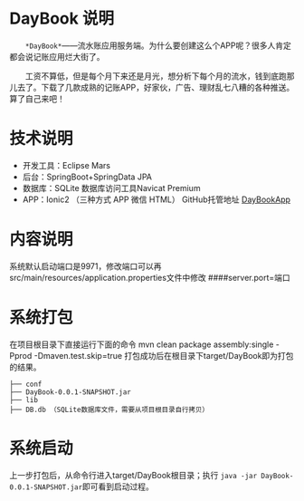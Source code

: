 # DayBook 说明
　　`*DayBook*`——流水账应用服务端。为什么要创建这么个APP呢？很多人肯定都会说记账应用烂大街了。

　　工资不算低，但是每个月下来还是月光，想分析下每个月的流水，钱到底跑那儿去了。下载了几款成熟的记账APP，好家伙，广告、理财乱七八糟的各种推送。算了自己来吧！

# 技术说明
- 开发工具：Eclipse Mars
- 后台：SpringBoot+SpringData JPA
- 数据库：SQLite 数据库访问工具Navicat Premium
- APP：Ionic2  （三种方式 APP 微信 HTML） GitHub托管地址 [DayBookApp](https://github.com/zyqwst/DayBookApp)

# 内容说明
系统默认启动端口是9971，修改端口可以再src/main/resources/application.properties文件中修改 
####server.port=端口

# 系统打包
在项目根目录下直接运行下面的命令
mvn clean package assembly:single -Pprod -Dmaven.test.skip=true
打包成功后在根目录下target/DayBook即为打包的结果。
```
├── conf
├── DayBook-0.0.1-SNAPSHOT.jar
├── lib
├── DB.db （SQLite数据库文件，需要从项目根目录自行拷贝）
```
# 系统启动
上一步打包后，从命令行进入target/DayBook根目录；执行 `java -jar DayBook-0.0.1-SNAPSHOT.jar`即可看到启动过程。




